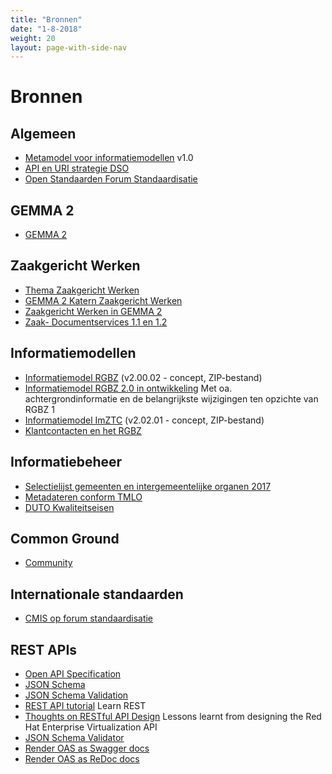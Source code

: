```yaml
---
title: "Bronnen"
date: "1-8-2018"
weight: 20
layout: page-with-side-nav
---
```


# Bronnen

## Algemeen

- [Metamodel voor informatiemodellen](https://docs.geostandaarden.nl/mim/def-st-mim10-20170614/doc.pdf)
  v1.0
- [API en URI strategie DSO](https://aandeslagmetdeomgevingswet.nl/digitaal-stelsel/documenten/documenten/api-uri-strategie/)
- [Open Standaarden Forum Standaardisatie](https://www.forumstandaardisatie.nl/open-standaarden)

## GEMMA 2

- [GEMMA 2](https://www.gemmaonline.nl/index.php/GEMMA_Architectuur)

## Zaakgericht Werken

- [Thema Zaakgericht Werken](https://www.gemmaonline.nl/index.php/Thema_Zaakgericht_werken)
- [GEMMA 2 Katern Zaakgericht Werken](https://www.gemmaonline.nl/index.php/GEMMA_2_Katern_Zaakgericht_Werken)
- [Zaakgericht Werken in GEMMA 2](https://www.gemmaonline.nl/index.php/ZGW_in_GEMMA_2)
- [Zaak- Documentservices 1.1 en 1.2](https://www.gemmaonline.nl/index.php/Zaak-_en_Documentservices)

## Informatiemodellen

- [Informatiemodel RGBZ](https://www.gemmaonline.nl/images/gemmaonline/a/a4/EgIM_20180621_-_ag_4_-_GEMMA_RGBZ_2.0_-_CONCEPT_20180613.zip)
  (v2.00.02 - concept, ZIP-bestand)
- [Informatiemodel RGBZ 2.0 in ontwikkeling](https://www.gemmaonline.nl/index.php/RGBZ_2.0_in_ontwikkeling)
  Met oa. achtergrondinformatie en de belangrijkste wijzigingen ten opzichte van RGBZ 1
- [Informatiemodel ImZTC](https://www.gemmaonline.nl/images/gemmaonline/1/1d/EgIM_20180621_-_ag_4_-_GEMMA_ImZTC_2.2_-_CONCEPT_20180613.zip)
  (v2.02.01 - concept, ZIP-bestand)
- [Klantcontacten en het RGBZ](https://www.gemmaonline.nl/index.php/Klantcontacten_en_het_RGBZ)

## Informatiebeheer

- [Selectielijst gemeenten en intergemeentelijke organen 2017](https://vng.nl/files/vng/20170706-selectielijst-gemeenten-intergemeentelijke-organen-2017.pdf)
- [Metadateren conform TMLO](https://www.gemmaonline.nl/index.php/Metadateren_van_zaakdossiers_conform_het_TMLO)
- [DUTO Kwaliteitseisen](https://wiki.nationaalarchief.nl/pagina/DUTO:Kwaliteitseisen)

## Common Ground

- [Community](https://commonground.pleio.nl)

## Internationale standaarden

- [CMIS op forum standaardisatie](https://www.forumstandaardisatie.nl/standaard/cmis)

## REST APIs

- [Open API Specification](https://github.com/OAI/OpenAPI-Specification)
- [JSON Schema](https://tools.ietf.org/html/draft-wright-json-schema-00)
- [JSON Schema Validation](https://tools.ietf.org/html/draft-wright-json-schema-validation-00)
- [REST API tutorial](https://restfulapi.net/) Learn REST
- [Thoughts on RESTful API Design](https://restful-api-design.readthedocs.io/en/latest/) Lessons
  learnt from designing the Red Hat Enterprise Virtualization API
- [JSON Schema Validator](https://json-schema-validator.herokuapp.com/)
- [Render OAS as Swagger docs](https://petstore.swagger.io/)
- [Render OAS as ReDoc docs](https://redocly.github.io/redoc/)
